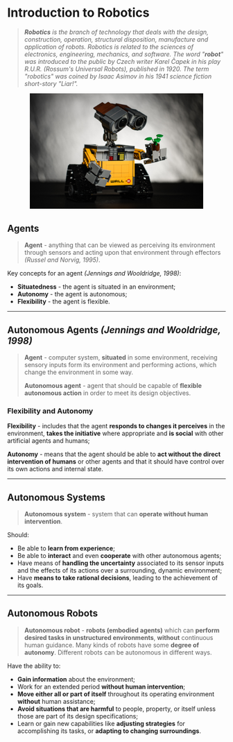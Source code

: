 # Introduction to Robotics

> _**Robotics** is the branch of technology that deals with the design, construction, operation, structural disposition, manufacture and application of robots. Robotics is related to the sciences of electronics, engineering, mechanics, and software. The word "**robot**" was introduced to the public by Czech writer Karel Čapek in his play R.U.R. (Rossum's Universal Robots), published in 1920. The term "robotics" was coined by Isaac Asimov in his 1941 science fiction short-story "Liar!"._

<p align="center">
    <img src="./imgs/jason-leung-HBGYvOKXu8A-unsplash.jpg" width="400px" alt="Introduction to Robotics"/>
</p>

## Agents

> **Agent** - anything that can be viewed as perceiving its environment through sensors and acting upon that environment through effectors _(Russel and Norvig, 1995)_.

Key concepts for an agent _(Jennings and Wooldridge, 1998)_:

- **Situatedness** - the agent is situated in an environment;
- **Autonomy** - the agent is autonomous;
- **Flexibility** - the agent is flexible.

---

## Autonomous Agents _(Jennings and Wooldridge, 1998)_

> **Agent** - computer system, **situated** in some environment, receiving sensory inputs form its environment and performing actions, which change the environment in some way.
>
> **Autonomous agent** - agent that should be capable of **flexible autonomous action** in order to meet its design objectives.

### Flexibility and Autonomy

**Flexibility** - includes that the agent **responds to changes it perceives** in the environment, **takes the initiative** where appropriate and **is social** with other artificial agents and humans;

**Autonomy** - means that the agent should be able to **act without the
direct intervention of humans** or other agents and that it should have
control over its own actions and internal state.

---

## Autonomous Systems

> **Autonomous system** - system that can **operate without human intervention**.

Should:

- Be able to **learn from experience**;
- Be able to **interact** and even **cooperate** with other autonomous agents;
- Have means of **handling the uncertainty** associated to its sensor inputs and the effects of its actions over a surrounding, dynamic environment;
- Have **means to take rational decisions**, leading to the achievement of its goals.

---

## Autonomous Robots

> **Autonomous robot** - **robots (embodied agents)** which can **perform desired tasks in unstructured environments**, **without** continuous human guidance. Many kinds of robots have some **degree of autonomy**. Different robots can be autonomous in different ways.

Have the ability to:

- **Gain information** about the environment;
- Work for an extended period **without human intervention**;
- **Move either all or part of itself** throughout its operating environment **without** human assistance;
- **Avoid situations that are harmful** to people, property, or itself unless those are part of its design specifications;
- Learn or gain new capabilities like **adjusting strategies** for accomplishing its tasks, or **adapting to changing surroundings**.
